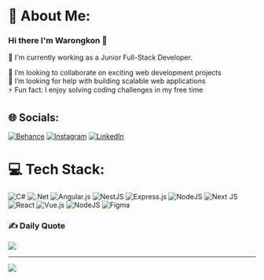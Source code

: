 # 💫 About Me:
### Hi there I'm Warongkon 👋

🔭 I'm currently working as a Junior Full-Stack Developer.

👯 I’m looking to collaborate on exciting web development projects  
🤝 I’m looking for help with building scalable web applications  
⚡ Fun fact: I enjoy solving coding challenges in my free time

## 🌐 Socials:
[![Behance](https://img.shields.io/badge/Behance-1769ff?logo=behance&logoColor=white)](https://behance.net/jackfruit.dev) 
[![Instagram](https://img.shields.io/badge/Instagram-%23E4405F.svg?logo=Instagram&logoColor=white)](https://instagram.com/jackfruit.dev) 
[![LinkedIn](https://img.shields.io/badge/LinkedIn-%230077B5.svg?logo=linkedin&logoColor=white)](https://linkedin.com/in/warongkondialouge)

# 💻 Tech Stack:
![C#](https://img.shields.io/badge/c%23-%23239120.svg?style=for-the-badge&logo=csharp&logoColor=white) 
![.Net](https://img.shields.io/badge/.NET-5C2D91?style=for-the-badge&logo=.net&logoColor=white)
![Angular.js](https://img.shields.io/badge/angular.js-%23E23237.svg?style=for-the-badge&logo=angularjs&logoColor=white)
![NestJS](https://img.shields.io/badge/nestjs-%23E0234E.svg?style=for-the-badge&logo=nestjs&logoColor=white)
![Express.js](https://img.shields.io/badge/express.js-%23404d59.svg?style=for-the-badge&logo=express&logoColor=%2361DAFB)
![NodeJS](https://img.shields.io/badge/node.js-6DA55F?style=for-the-badge&logo=node.js&logoColor=white)
![Next JS](https://img.shields.io/badge/Next-black?style=for-the-badge&logo=next.js&logoColor=white)
![React](https://img.shields.io/badge/react-%2320232a.svg?style=for-the-badge&logo=react&logoColor=%2361DAFB) 
![Vue.js](https://img.shields.io/badge/vue.js-%2335495e.svg?style=for-the-badge&logo=vuedotjs&logoColor=%234FC08D) 
![NodeJS](https://img.shields.io/badge/node.js-6DA55F?style=for-the-badge&logo=node.js&logoColor=white)
![Figma](https://img.shields.io/badge/figma-%23F24E1E.svg?style=for-the-badge&logo=figma&logoColor=white)

### ✍️ Daily Quote
![](https://quotes-github-readme.vercel.app/api?type=horizontal&theme=radical)

---
[![](https://visitcount.itsvg.in/api?id=jkstudio99&icon=0&color=0)](https://visitcount.itsvg.in)

